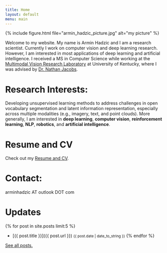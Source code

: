 ```yaml
---
title: Home
layout: default
menu: main
---
```


{% include figure.html file="armin_hadzic_picture.jpg" alt="my picture" %}

Welcome to my website. My name is Armin Hadzic and I am a research scientist. Currently I work on computer vision and deep learning research. However, I am interested in most applications of deep learning and artificial intelligence. I received a MS in Computer Science while working at the [Multimodal Vision Research Laboratory](http://mvrl.cs.uky.edu/) at University of Kentucky, where I was advised by [Dr. Nathan Jacobs](http://cs.uky.edu/~jacobs/).

# Research Interests:
Developing unsupervised learning methods to address challenges in open vocabulary segmentation and latent information representation, especially across multiple modalities (e.g., imagery, text, and point clouds). More generally, I am interested in **deep learning**, **computer vision**, **reinforcement learning**, **NLP**, **robotics**, and **artificial intelligence**.

# Resume and CV
Check out my [Resume and CV](http://www.arminhadzic.com/resume.html).

# Contact:
arminhadzic AT outlook DOT com

# Updates

{% for post in site.posts limit:5 %}
- [{{ post.title }}]({{ post.url }}) <small>{{ post.date | date_to_string }}</small>
{% endfor %}

<p><a href="{{ '/archive.html' | relative_url }}">See all posts.</a></p>
